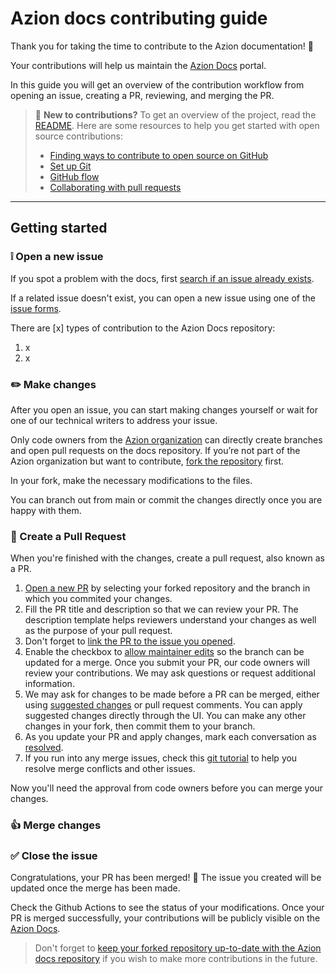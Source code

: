 # Azion docs contributing guide

Thank you for taking the time to contribute to the Azion documentation! :orange_heart:

Your contributions will help us maintain the [Azion Docs](https://docs.azion.com) portal.

In this guide you will get an overview of the contribution workflow from opening an issue, creating a PR, reviewing, and merging the PR.

> :wave: **New to contributions?** To get an overview of the project, read the [README](README.md). Here are some resources to help you get started with open source contributions:
> - [Finding ways to contribute to open source on GitHub](https://docs.github.com/en/get-started/exploring-projects-on-github/finding-ways-to-contribute-to-open-source-on-github)
> - [Set up Git](https://docs.github.com/en/get-started/quickstart/set-up-git)
> - [GitHub flow](https://docs.github.com/en/get-started/quickstart/github-flow)
> - [Collaborating with pull requests](https://docs.github.com/en/github/collaborating-with-pull-requests)

---

## Getting started

### :grey_exclamation: Open a new issue

If you spot a problem with the docs, first [search if an issue already exists](https://docs.github.com/en/github/searching-for-information-on-github/searching-on-github/searching-issues-and-pull-requests#search-by-the-title-body-or-comments).

If a related issue doesn't exist, you can open a new issue using one of the [issue forms](https://github.com/aziontech/docs/issues/new/choose).

There are [x] types of contribution to the Azion Docs repository:

1. x
2. x

### :pencil2: Make changes

After you open an issue, you can start making changes yourself or wait for one of our technical writers to address your issue.

Only code owners from the [Azion organization](https://github.com/aziontech/) can directly create branches and open pull requests on the docs repository. If you’re not part of the Azion organization but want to contribute, [fork the repository](https://docs.github.com/en/get-started/quickstart/fork-a-repo) first.

In your fork, make the necessary modifications to the files. <!--- Don't forget to make the changes to both English and Portuguese versions of the documentation. --->

You can branch out from main or commit the changes directly once you are happy with them.

### :speech_balloon: Create a Pull Request

When you're finished with the changes, create a pull request, also known as a PR.

1. [Open a new PR](https://github.com/aziontech/docs/compare) by selecting your forked repository and the branch in which you commited your changes.
2. Fill the PR title and description so that we can review your PR. The description template helps reviewers understand your changes as well as the purpose of your pull request.
3. Don't forget to [link the PR to the issue you opened](https://docs.github.com/en/issues/tracking-your-work-with-issues/linking-a-pull-request-to-an-issue).
4. Enable the checkbox to [allow maintainer edits](https://docs.github.com/en/github/collaborating-with-issues-and-pull-requests/allowing-changes-to-a-pull-request-branch-created-from-a-fork) so the branch can be updated for a merge. Once you submit your PR, our code owners will review your contributions. We may ask questions or request additional information.
5. We may ask for changes to be made before a PR can be merged, either using [suggested changes](https://docs.github.com/en/github/collaborating-with-issues-and-pull-requests/incorporating-feedback-in-your-pull-request) or pull request comments. You can apply suggested changes directly through the UI. You can make any other changes in your fork, then commit them to your branch.
6. As you update your PR and apply changes, mark each conversation as [resolved](https://docs.github.com/en/github/collaborating-with-issues-and-pull-requests/commenting-on-a-pull-request#resolving-conversations).
7. If you run into any merge issues, check this [git tutorial](https://github.com/skills/resolve-merge-conflicts) to help you resolve merge conflicts and other issues.

Now you'll need the approval from code owners before you can merge your changes.

### :thumbsup: Merge changes

<!--- Once you have at least two approvals from code owners, you can merge your PR. ---- Só code owners mergeam ou a pessoa tbm pode?? --->

### :white_check_mark: Close the issue

Congratulations, your PR has been merged! :tada: The issue you created will be updated once the merge has been made.

Check the Github Actions to see the status of your modifications. Once your PR is merged successfully, your contributions will be publicly visible on the [Azion Docs](https://docs.azion.com).

> Don't forget to [keep your forked repository up-to-date with the Azion docs repository](https://docs.github.com/en/pull-requests/collaborating-with-pull-requests/working-with-forks/syncing-a-fork) if you wish to make more contributions in the future.
